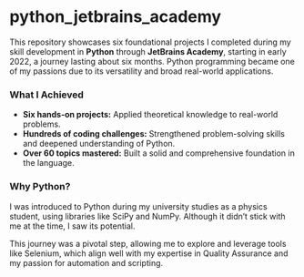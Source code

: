 # python_jetbrains_academy

This repository showcases six foundational projects I completed during my skill development in **Python** through **JetBrains Academy**, starting in early 2022, a journey lasting about six months. Python programming became one of my passions due to its versatility and broad real-world applications.

### What I Achieved

- **Six hands-on projects:** Applied theoretical knowledge to real-world problems.
- **Hundreds of coding challenges:** Strengthened problem-solving skills and deepened understanding of Python.
- **Over 60 topics mastered:** Built a solid and comprehensive foundation in the language.

### Why Python?

I was introduced to Python during my university studies as a physics student, using libraries like SciPy and NumPy. Although it didn’t stick with me at the time, I saw its potential.

This journey was a pivotal step, allowing me to explore and leverage tools like Selenium, which align well with my expertise in Quality Assurance and my passion for automation and scripting.
